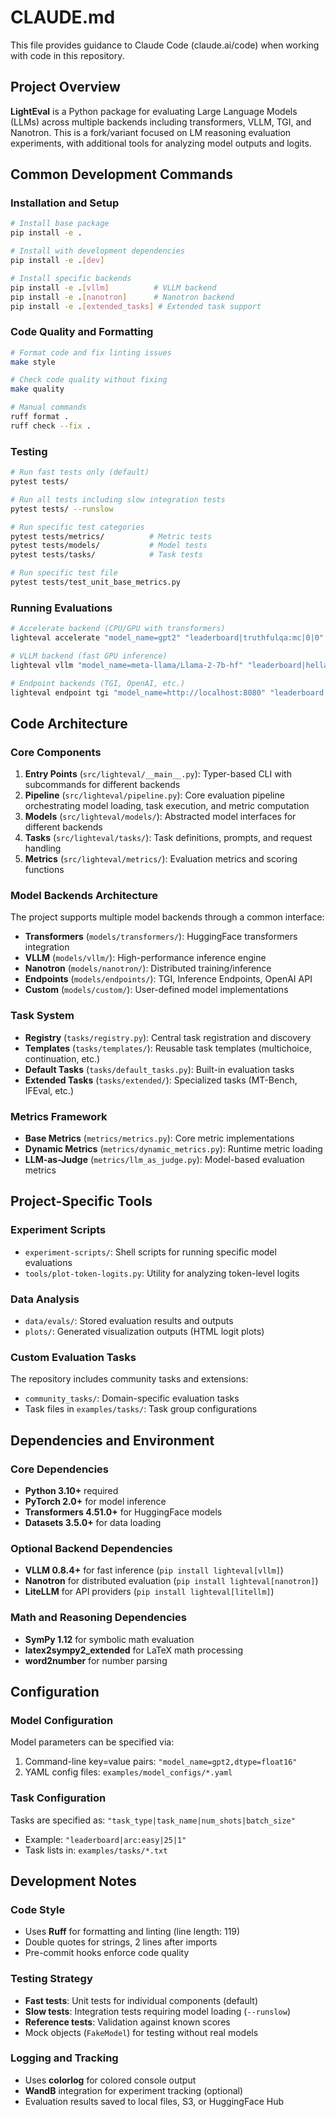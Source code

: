 # CLAUDE.md

This file provides guidance to Claude Code (claude.ai/code) when working with code in this repository.

## Project Overview

**LightEval** is a Python package for evaluating Large Language Models (LLMs) across multiple backends including transformers, VLLM, TGI, and Nanotron. This is a fork/variant focused on LM reasoning evaluation experiments, with additional tools for analyzing model outputs and logits.

## Common Development Commands

### Installation and Setup
```bash
# Install base package
pip install -e .

# Install with development dependencies
pip install -e .[dev]

# Install specific backends
pip install -e .[vllm]          # VLLM backend
pip install -e .[nanotron]      # Nanotron backend
pip install -e .[extended_tasks] # Extended task support
```

### Code Quality and Formatting
```bash
# Format code and fix linting issues
make style

# Check code quality without fixing
make quality

# Manual commands
ruff format .
ruff check --fix .
```

### Testing
```bash
# Run fast tests only (default)
pytest tests/

# Run all tests including slow integration tests
pytest tests/ --runslow

# Run specific test categories
pytest tests/metrics/          # Metric tests
pytest tests/models/           # Model tests
pytest tests/tasks/            # Task tests

# Run specific test file
pytest tests/test_unit_base_metrics.py
```

### Running Evaluations
```bash
# Accelerate backend (CPU/GPU with transformers)
lighteval accelerate "model_name=gpt2" "leaderboard|truthfulqa:mc|0|0"

# VLLM backend (fast GPU inference)
lighteval vllm "model_name=meta-llama/Llama-2-7b-hf" "leaderboard|hellaswag|5|1"

# Endpoint backends (TGI, OpenAI, etc.)
lighteval endpoint tgi "model_name=http://localhost:8080" "leaderboard|arc:easy|25|1"
```

## Code Architecture

### Core Components

1. **Entry Points** (`src/lighteval/__main__.py`): Typer-based CLI with subcommands for different backends
2. **Pipeline** (`src/lighteval/pipeline.py`): Core evaluation pipeline orchestrating model loading, task execution, and metric computation
3. **Models** (`src/lighteval/models/`): Abstracted model interfaces for different backends
4. **Tasks** (`src/lighteval/tasks/`): Task definitions, prompts, and request handling
5. **Metrics** (`src/lighteval/metrics/`): Evaluation metrics and scoring functions

### Model Backends Architecture

The project supports multiple model backends through a common interface:

- **Transformers** (`models/transformers/`): HuggingFace transformers integration
- **VLLM** (`models/vllm/`): High-performance inference engine
- **Nanotron** (`models/nanotron/`): Distributed training/inference
- **Endpoints** (`models/endpoints/`): TGI, Inference Endpoints, OpenAI API
- **Custom** (`models/custom/`): User-defined model implementations

### Task System

- **Registry** (`tasks/registry.py`): Central task registration and discovery
- **Templates** (`tasks/templates/`): Reusable task templates (multichoice, continuation, etc.)
- **Default Tasks** (`tasks/default_tasks.py`): Built-in evaluation tasks
- **Extended Tasks** (`tasks/extended/`): Specialized tasks (MT-Bench, IFEval, etc.)

### Metrics Framework

- **Base Metrics** (`metrics/metrics.py`): Core metric implementations
- **Dynamic Metrics** (`metrics/dynamic_metrics.py`): Runtime metric loading
- **LLM-as-Judge** (`metrics/llm_as_judge.py`): Model-based evaluation metrics

## Project-Specific Tools

### Experiment Scripts
- `experiment-scripts/`: Shell scripts for running specific model evaluations
- `tools/plot-token-logits.py`: Utility for analyzing token-level logits

### Data Analysis
- `data/evals/`: Stored evaluation results and outputs
- `plots/`: Generated visualization outputs (HTML logit plots)

### Custom Evaluation Tasks
The repository includes community tasks and extensions:
- `community_tasks/`: Domain-specific evaluation tasks
- Task files in `examples/tasks/`: Task group configurations

## Dependencies and Environment

### Core Dependencies
- **Python 3.10+** required
- **PyTorch 2.0+** for model inference
- **Transformers 4.51.0+** for HuggingFace models
- **Datasets 3.5.0+** for data loading

### Optional Backend Dependencies
- **VLLM 0.8.4+** for fast inference (`pip install lighteval[vllm]`)
- **Nanotron** for distributed evaluation (`pip install lighteval[nanotron]`)
- **LiteLLM** for API providers (`pip install lighteval[litellm]`)

### Math and Reasoning Dependencies
- **SymPy 1.12** for symbolic math evaluation
- **latex2sympy2_extended** for LaTeX math processing
- **word2number** for number parsing

## Configuration

### Model Configuration
Model parameters can be specified via:
1. Command-line key=value pairs: `"model_name=gpt2,dtype=float16"`
2. YAML config files: `examples/model_configs/*.yaml`

### Task Configuration
Tasks are specified as: `"task_type|task_name|num_shots|batch_size"`
- Example: `"leaderboard|arc:easy|25|1"`
- Task lists in: `examples/tasks/*.txt`

## Development Notes

### Code Style
- Uses **Ruff** for formatting and linting (line length: 119)
- Double quotes for strings, 2 lines after imports
- Pre-commit hooks enforce code quality

### Testing Strategy
- **Fast tests**: Unit tests for individual components (default)
- **Slow tests**: Integration tests requiring model loading (`--runslow`)
- **Reference tests**: Validation against known scores
- Mock objects (`FakeModel`) for testing without real models

### Logging and Tracking
- Uses **colorlog** for colored console output
- **WandB** integration for experiment tracking (optional)
- Evaluation results saved to local files, S3, or HuggingFace Hub